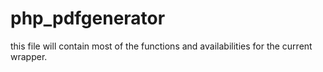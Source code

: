 # php_pdfgenerator

this file will contain most of the functions and availabilities for the current wrapper.
